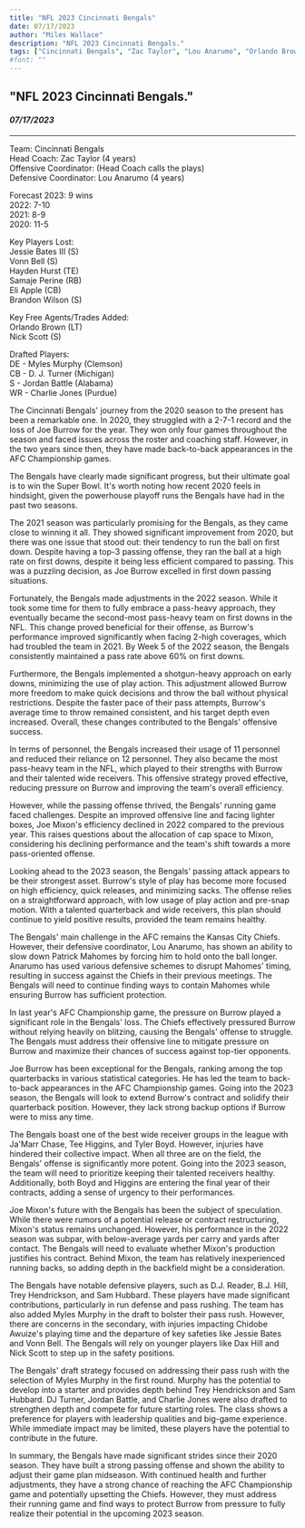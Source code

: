 ```yaml
---
title: "NFL 2023 Cincinnati Bengals"
date: 07/17/2023
author: "Miles Wallace"
description: "NFL 2023 Cincinnati Bengals."
tags: ["Cincinnati Bengals", "Zac Taylor", "Lou Anarumo", "Orlando Brown", "Nick Scott", "Myles Murphy", "DJ Turner", "Jordan Battle", "Charlie Jones", "Joe Burrow", "Joe Mixon", "Ja'Marr Chase", "Tee Higgins",  ]
#font: ""
---
```

## "NFL 2023 Cincinnati Bengals."
#### _07/17/2023_ 
____
Team: Cincinnati Bengals  
Head Coach: Zac Taylor (4 years)  
Offensive Coordinator: (Head Coach calls the plays)  
Defensive Coordinator: Lou Anarumo (4 years)  
  
Forecast 2023: 9 wins  
2022: 7-10  
2021: 8-9  
2020: 11-5  
  
Key Players Lost:  
Jessie Bates III (S)  
Vonn Bell (S)  
Hayden Hurst (TE)  
Samaje Perine (RB)  
Eli Apple (CB)  
Brandon Wilson (S)  
  
Key Free Agents/Trades Added:  
Orlando Brown (LT)  
Nick Scott (S)  
  
Drafted Players:   
DE - Myles Murphy (Clemson)  
CB - D. J. Turner (Michigan)  
S - Jordan Battle (Alabama)  
WR - Charlie Jones (Purdue)  
  
The Cincinnati Bengals' journey from the 2020 season to the present has been a remarkable one. In 2020, they struggled with a 2-7-1 record and the loss of Joe Burrow for the year. They won only four games throughout the season and faced issues across the roster and coaching staff. However, in the two years since then, they have made back-to-back appearances in the AFC Championship games.

The Bengals have clearly made significant progress, but their ultimate goal is to win the Super Bowl. It's worth noting how recent 2020 feels in hindsight, given the powerhouse playoff runs the Bengals have had in the past two seasons.

The 2021 season was particularly promising for the Bengals, as they came close to winning it all. They showed significant improvement from 2020, but there was one issue that stood out: their tendency to run the ball on first down. Despite having a top-3 passing offense, they ran the ball at a high rate on first downs, despite it being less efficient compared to passing. This was a puzzling decision, as Joe Burrow excelled in first down passing situations.

Fortunately, the Bengals made adjustments in the 2022 season. While it took some time for them to fully embrace a pass-heavy approach, they eventually became the second-most pass-heavy team on first downs in the NFL. This change proved beneficial for their offense, as Burrow's performance improved significantly when facing 2-high coverages, which had troubled the team in 2021. By Week 5 of the 2022 season, the Bengals consistently maintained a pass rate above 60% on first downs.

Furthermore, the Bengals implemented a shotgun-heavy approach on early downs, minimizing the use of play action. This adjustment allowed Burrow more freedom to make quick decisions and throw the ball without physical restrictions. Despite the faster pace of their pass attempts, Burrow's average time to throw remained consistent, and his target depth even increased. Overall, these changes contributed to the Bengals' offensive success.

In terms of personnel, the Bengals increased their usage of 11 personnel and reduced their reliance on 12 personnel. They also became the most pass-heavy team in the NFL, which played to their strengths with Burrow and their talented wide receivers. This offensive strategy proved effective, reducing pressure on Burrow and improving the team's overall efficiency.

However, while the passing offense thrived, the Bengals' running game faced challenges. Despite an improved offensive line and facing lighter boxes, Joe Mixon's efficiency declined in 2022 compared to the previous year. This raises questions about the allocation of cap space to Mixon, considering his declining performance and the team's shift towards a more pass-oriented offense.

Looking ahead to the 2023 season, the Bengals' passing attack appears to be their strongest asset. Burrow's style of play has become more focused on high efficiency, quick releases, and minimizing sacks. The offense relies on a straightforward approach, with low usage of play action and pre-snap motion. With a talented quarterback and wide receivers, this plan should continue to yield positive results, provided the team remains healthy.

The Bengals' main challenge in the AFC remains the Kansas City Chiefs. However, their defensive coordinator, Lou Anarumo, has shown an ability to slow down Patrick Mahomes by forcing him to hold onto the ball longer. Anarumo has used various defensive schemes to disrupt Mahomes' timing, resulting in success against the Chiefs in their previous meetings. The Bengals will need to continue finding ways to contain Mahomes while ensuring Burrow has sufficient protection.

In last year's AFC Championship game, the pressure on Burrow played a significant role in the Bengals' loss. The Chiefs effectively pressured Burrow without relying heavily on blitzing, causing the Bengals' offense to struggle. The Bengals must address their offensive line to mitigate pressure on Burrow and maximize their chances of success against top-tier opponents.

Joe Burrow has been exceptional for the Bengals, ranking among the top quarterbacks in various statistical categories. He has led the team to back-to-back appearances in the AFC Championship games. Going into the 2023 season, the Bengals will look to extend Burrow's contract and solidify their quarterback position. However, they lack strong backup options if Burrow were to miss any time.

The Bengals boast one of the best wide receiver groups in the league with Ja'Marr Chase, Tee Higgins, and Tyler Boyd. However, injuries have hindered their collective impact. When all three are on the field, the Bengals' offense is significantly more potent. Going into the 2023 season, the team will need to prioritize keeping their talented receivers healthy. Additionally, both Boyd and Higgins are entering the final year of their contracts, adding a sense of urgency to their performances.

Joe Mixon's future with the Bengals has been the subject of speculation. While there were rumors of a potential release or contract restructuring, Mixon's status remains unchanged. However, his performance in the 2022 season was subpar, with below-average yards per carry and yards after contact. The Bengals will need to evaluate whether Mixon's production justifies his contract. Behind Mixon, the team has relatively inexperienced running backs, so adding depth in the backfield might be a consideration.

The Bengals have notable defensive players, such as D.J. Reader, B.J. Hill, Trey Hendrickson, and Sam Hubbard. These players have made significant contributions, particularly in run defense and pass rushing. The team has also added Myles Murphy in the draft to bolster their pass rush. However, there are concerns in the secondary, with injuries impacting Chidobe Awuize's playing time and the departure of key safeties like Jessie Bates and Vonn Bell. The Bengals will rely on younger players like Dax Hill and Nick Scott to step up in the safety positions.

The Bengals' draft strategy focused on addressing their pass rush with the selection of Myles Murphy in the first round. Murphy has the potential to develop into a starter and provides depth behind Trey Hendrickson and Sam Hubbard. DJ Turner, Jordan Battle, and Charlie Jones were also drafted to strengthen depth and compete for future starting roles. The class shows a preference for players with leadership qualities and big-game experience. While immediate impact may be limited, these players have the potential to contribute in the future.

In summary, the Bengals have made significant strides since their 2020 season. They have built a strong passing offense and shown the ability to adjust their game plan midseason. With continued health and further adjustments, they have a strong chance of reaching the AFC Championship game and potentially upsetting the Chiefs. However, they must address their running game and find ways to protect Burrow from pressure to fully realize their potential in the upcoming 2023 season.  

